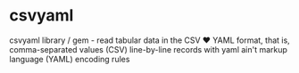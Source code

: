 # csvyaml
csvyaml library / gem - read tabular data in the CSV ❤ YAML format, that is, comma-separated values (CSV) line-by-line records with yaml ain't markup language (YAML) encoding rules
